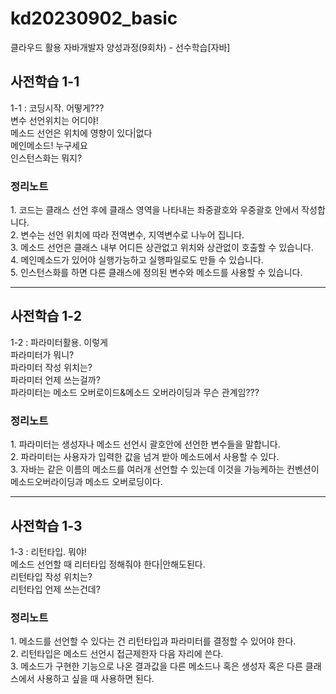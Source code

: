 # kd20230902_basic
클라우드 활용 자바개발자 양성과정(9회차) - 선수학습[자바]

<h2>사전학습 1-1</h2>
1-1 : 코딩시작. 어떻게???<br/>
변수 선언위치는 어디야!<br/>
메소드 선언은 위치에 영향이 있다|없다<br/>
메인메소드! 누구세요<br/>
인스턴스화는 뭐지?<br/>

<h3>정리노트</h3>
1. 코드는 클래스 선언 후에 클래스 영역을 나타내는 좌중괄호와 우중괄호 안에서 작성합니다.<br/>
2. 변수는 선언 위치에 따라 전역변수, 지역변수로 나누어 집니다.<br/>
3. 메소드 선언은 클래스 내부 어디든 상관없고 위치와 상관없이 호출할 수 있습니다.<br/>
4. 메인메소드가 있어야 실행가능하고 실행파일로도 만들 수 있습니다.<br/>
5. 인스턴스화를 하면 다른 클래스에 정의된 변수와 메소드를 사용할 수 있습니다.<br/>

<hr/>

<h2>사전학습 1-2</h2>
1-2 : 파라미터활용. 이렇게<br/>
파라미터가 뭐니?<br/>
파라미터 작성 위치는?<br/>
파라미터 언제 쓰는걸까?<br/>
파라미터는 메소드 오버로이드&메소드 오버라이딩과 무슨 관계임???<br/>

<h3>정리노트</h3>
1. 파라미터는 생성자나 메소드 선언시 괄호안에 선언한 변수들을 말합니다.<br/>
2. 파라미터는 사용자가 입력한 값을 넘겨 받아 메소드에서 사용할 수 있다.<br/>
3. 자바는 같은 이름의 메소드를 여러개 선언할 수 있는데 이것을 가능케하는 컨벤션이 메소드오버라이딩과 메소드 오버로딩이다.<br/>

<hr/>

<h2>사전학습 1-3</h2>
1-3 : 리턴타입. 뭐야!<br/>
메소드 선언할 때 리터타입 정해줘야 한다|안해도된다.<br/>
리턴타입 작성 위치는?<br/>
리턴타입 언제 쓰는건데?<br/>

<h3>정리노트</h3>
1. 메소드를 선언할 수 있다는 건 리턴타입과 파라미터를 결정할 수 있어야 한다.<br/>
2. 리턴타입은 메소드 선언시 접근제한자 다음 자리에 쓴다.<br/>
3. 메소드가 구현한 기능으로 나온 결과값을 다른 메소드나 혹은 생성자 혹은 다른 클래스에서 사용하고 싶을 때 사용하면 된다.<br/>


